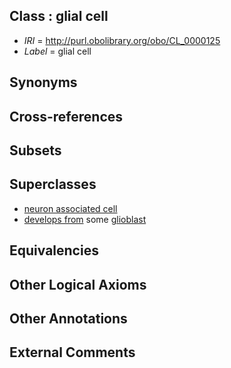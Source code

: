 
## Class : glial cell

 * *IRI* = http://purl.obolibrary.org/obo/CL_0000125
 * *Label* = glial cell

## Synonyms


## Cross-references


## Subsets


## Superclasses

 * [neuron associated cell](../../CL/95/CL_0000095.md)
 * [develops from](../../RO/02/RO_0002202.md) some [glioblast](../../CL/30/CL_0000030.md)

## Equivalencies


## Other Logical Axioms


## Other Annotations


## External Comments

